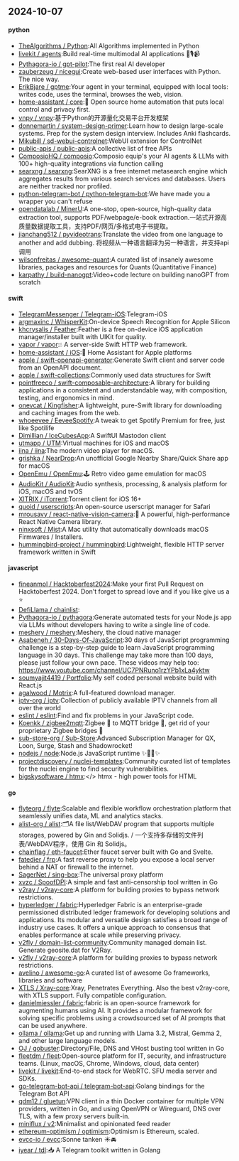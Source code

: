 ## 2024-10-07

#### python
* [TheAlgorithms / Python](https://github.com/TheAlgorithms/Python):All Algorithms implemented in Python
* [livekit / agents](https://github.com/livekit/agents):Build real-time multimodal AI applications 🤖🎙️📹
* [Pythagora-io / gpt-pilot](https://github.com/Pythagora-io/gpt-pilot):The first real AI developer
* [zauberzeug / nicegui](https://github.com/zauberzeug/nicegui):Create web-based user interfaces with Python. The nice way.
* [ErikBjare / gptme](https://github.com/ErikBjare/gptme):Your agent in your terminal, equipped with local tools: writes code, uses the terminal, browses the web, vision.
* [home-assistant / core](https://github.com/home-assistant/core):🏡 Open source home automation that puts local control and privacy first.
* [vnpy / vnpy](https://github.com/vnpy/vnpy):基于Python的开源量化交易平台开发框架
* [donnemartin / system-design-primer](https://github.com/donnemartin/system-design-primer):Learn how to design large-scale systems. Prep for the system design interview. Includes Anki flashcards.
* [Mikubill / sd-webui-controlnet](https://github.com/Mikubill/sd-webui-controlnet):WebUI extension for ControlNet
* [public-apis / public-apis](https://github.com/public-apis/public-apis):A collective list of free APIs
* [ComposioHQ / composio](https://github.com/ComposioHQ/composio):Composio equip's your AI agents & LLMs with 100+ high-quality integrations via function calling
* [searxng / searxng](https://github.com/searxng/searxng):SearXNG is a free internet metasearch engine which aggregates results from various search services and databases. Users are neither tracked nor profiled.
* [python-telegram-bot / python-telegram-bot](https://github.com/python-telegram-bot/python-telegram-bot):We have made you a wrapper you can't refuse
* [opendatalab / MinerU](https://github.com/opendatalab/MinerU):A one-stop, open-source, high-quality data extraction tool, supports PDF/webpage/e-book extraction.一站式开源高质量数据提取工具，支持PDF/网页/多格式电子书提取。
* [jianchang512 / pyvideotrans](https://github.com/jianchang512/pyvideotrans):Translate the video from one language to another and add dubbing. 将视频从一种语言翻译为另一种语言，并支持api调用
* [wilsonfreitas / awesome-quant](https://github.com/wilsonfreitas/awesome-quant):A curated list of insanely awesome libraries, packages and resources for Quants (Quantitative Finance)
* [karpathy / build-nanogpt](https://github.com/karpathy/build-nanogpt):Video+code lecture on building nanoGPT from scratch

#### swift
* [TelegramMessenger / Telegram-iOS](https://github.com/TelegramMessenger/Telegram-iOS):Telegram-iOS
* [argmaxinc / WhisperKit](https://github.com/argmaxinc/WhisperKit):On-device Speech Recognition for Apple Silicon
* [khcrysalis / Feather](https://github.com/khcrysalis/Feather):Feather is a free on-device iOS application manager/installer built with UIKit for quality.
* [vapor / vapor](https://github.com/vapor/vapor):💧 A server-side Swift HTTP web framework.
* [home-assistant / iOS](https://github.com/home-assistant/iOS):📱 Home Assistant for Apple platforms
* [apple / swift-openapi-generator](https://github.com/apple/swift-openapi-generator):Generate Swift client and server code from an OpenAPI document.
* [apple / swift-collections](https://github.com/apple/swift-collections):Commonly used data structures for Swift
* [pointfreeco / swift-composable-architecture](https://github.com/pointfreeco/swift-composable-architecture):A library for building applications in a consistent and understandable way, with composition, testing, and ergonomics in mind.
* [onevcat / Kingfisher](https://github.com/onevcat/Kingfisher):A lightweight, pure-Swift library for downloading and caching images from the web.
* [whoeevee / EeveeSpotify](https://github.com/whoeevee/EeveeSpotify):A tweak to get Spotify Premium for free, just like Spotilife
* [Dimillian / IceCubesApp](https://github.com/Dimillian/IceCubesApp):A SwiftUI Mastodon client
* [utmapp / UTM](https://github.com/utmapp/UTM):Virtual machines for iOS and macOS
* [iina / iina](https://github.com/iina/iina):The modern video player for macOS.
* [grishka / NearDrop](https://github.com/grishka/NearDrop):An unofficial Google Nearby Share/Quick Share app for macOS
* [OpenEmu / OpenEmu](https://github.com/OpenEmu/OpenEmu):🕹 Retro video game emulation for macOS
* [AudioKit / AudioKit](https://github.com/AudioKit/AudioKit):Audio synthesis, processing, & analysis platform for iOS, macOS and tvOS
* [XITRIX / iTorrent](https://github.com/XITRIX/iTorrent):Torrent client for iOS 16+
* [quoid / userscripts](https://github.com/quoid/userscripts):An open-source userscript manager for Safari
* [mrousavy / react-native-vision-camera](https://github.com/mrousavy/react-native-vision-camera):📸 A powerful, high-performance React Native Camera library.
* [ninxsoft / Mist](https://github.com/ninxsoft/Mist):A Mac utility that automatically downloads macOS Firmwares / Installers.
* [hummingbird-project / hummingbird](https://github.com/hummingbird-project/hummingbird):Lightweight, flexible HTTP server framework written in Swift

#### javascript
* [fineanmol / Hacktoberfest2024](https://github.com/fineanmol/Hacktoberfest2024):Make your first Pull Request on Hacktoberfest 2024. Don't forget to spread love and if you like give us a ⭐️
* [DefiLlama / chainlist](https://github.com/DefiLlama/chainlist):
* [Pythagora-io / pythagora](https://github.com/Pythagora-io/pythagora):Generate automated tests for your Node.js app via LLMs without developers having to write a single line of code.
* [meshery / meshery](https://github.com/meshery/meshery):Meshery, the cloud native manager
* [Asabeneh / 30-Days-Of-JavaScript](https://github.com/Asabeneh/30-Days-Of-JavaScript):30 days of JavaScript programming challenge is a step-by-step guide to learn JavaScript programming language in 30 days. This challenge may take more than 100 days, please just follow your own pace. These videos may help too: https://www.youtube.com/channel/UC7PNRuno1rzYPb1xLa4yktw
* [soumyajit4419 / Portfolio](https://github.com/soumyajit4419/Portfolio):My self coded personal website build with React.js
* [agalwood / Motrix](https://github.com/agalwood/Motrix):A full-featured download manager.
* [iptv-org / iptv](https://github.com/iptv-org/iptv):Collection of publicly available IPTV channels from all over the world
* [eslint / eslint](https://github.com/eslint/eslint):Find and fix problems in your JavaScript code.
* [Koenkk / zigbee2mqtt](https://github.com/Koenkk/zigbee2mqtt):Zigbee 🐝 to MQTT bridge 🌉, get rid of your proprietary Zigbee bridges 🔨
* [sub-store-org / Sub-Store](https://github.com/sub-store-org/Sub-Store):Advanced Subscription Manager for QX, Loon, Surge, Stash and Shadowrocket!
* [nodejs / node](https://github.com/nodejs/node):Node.js JavaScript runtime ✨🐢🚀✨
* [projectdiscovery / nuclei-templates](https://github.com/projectdiscovery/nuclei-templates):Community curated list of templates for the nuclei engine to find security vulnerabilities.
* [bigskysoftware / htmx](https://github.com/bigskysoftware/htmx):</> htmx - high power tools for HTML

#### go
* [flyteorg / flyte](https://github.com/flyteorg/flyte):Scalable and flexible workflow orchestration platform that seamlessly unifies data, ML and analytics stacks.
* [alist-org / alist](https://github.com/alist-org/alist):🗂️A file list/WebDAV program that supports multiple storages, powered by Gin and Solidjs. / 一个支持多存储的文件列表/WebDAV程序，使用 Gin 和 Solidjs。
* [chainflag / eth-faucet](https://github.com/chainflag/eth-faucet):Ether faucet server built with Go and Svelte.
* [fatedier / frp](https://github.com/fatedier/frp):A fast reverse proxy to help you expose a local server behind a NAT or firewall to the internet.
* [SagerNet / sing-box](https://github.com/SagerNet/sing-box):The universal proxy platform
* [xvzc / SpoofDPI](https://github.com/xvzc/SpoofDPI):A simple and fast anti-censorship tool written in Go
* [v2ray / v2ray-core](https://github.com/v2ray/v2ray-core):A platform for building proxies to bypass network restrictions.
* [hyperledger / fabric](https://github.com/hyperledger/fabric):Hyperledger Fabric is an enterprise-grade permissioned distributed ledger framework for developing solutions and applications. Its modular and versatile design satisfies a broad range of industry use cases. It offers a unique approach to consensus that enables performance at scale while preserving privacy.
* [v2fly / domain-list-community](https://github.com/v2fly/domain-list-community):Community managed domain list. Generate geosite.dat for V2Ray.
* [v2fly / v2ray-core](https://github.com/v2fly/v2ray-core):A platform for building proxies to bypass network restrictions.
* [avelino / awesome-go](https://github.com/avelino/awesome-go):A curated list of awesome Go frameworks, libraries and software
* [XTLS / Xray-core](https://github.com/XTLS/Xray-core):Xray, Penetrates Everything. Also the best v2ray-core, with XTLS support. Fully compatible configuration.
* [danielmiessler / fabric](https://github.com/danielmiessler/fabric):fabric is an open-source framework for augmenting humans using AI. It provides a modular framework for solving specific problems using a crowdsourced set of AI prompts that can be used anywhere.
* [ollama / ollama](https://github.com/ollama/ollama):Get up and running with Llama 3.2, Mistral, Gemma 2, and other large language models.
* [OJ / gobuster](https://github.com/OJ/gobuster):Directory/File, DNS and VHost busting tool written in Go
* [fleetdm / fleet](https://github.com/fleetdm/fleet):Open-source platform for IT, security, and infrastructure teams. (Linux, macOS, Chrome, Windows, cloud, data center)
* [livekit / livekit](https://github.com/livekit/livekit):End-to-end stack for WebRTC. SFU media server and SDKs.
* [go-telegram-bot-api / telegram-bot-api](https://github.com/go-telegram-bot-api/telegram-bot-api):Golang bindings for the Telegram Bot API
* [qdm12 / gluetun](https://github.com/qdm12/gluetun):VPN client in a thin Docker container for multiple VPN providers, written in Go, and using OpenVPN or Wireguard, DNS over TLS, with a few proxy servers built-in.
* [miniflux / v2](https://github.com/miniflux/v2):Minimalist and opinionated feed reader
* [ethereum-optimism / optimism](https://github.com/ethereum-optimism/optimism):Optimism is Ethereum, scaled.
* [evcc-io / evcc](https://github.com/evcc-io/evcc):Sonne tanken ☀️🚘
* [iyear / tdl](https://github.com/iyear/tdl):📥 A Telegram toolkit written in Golang
